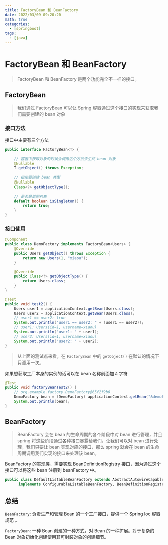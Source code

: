```yaml
---
title: FactoryBean 和 BeanFactory
date: 2022/03/09 09:20:20
math: true
categories:
  - [springboot]
tags:
  - [java]
---
```

# FactoryBean 和 BeanFactory

> FactoryBean 和 BeanFactory 是两个功能完全不一样的接口。

## FactoryBean

> 我们通过 FactoryBean 可以让 Spring 容器通过这个接口的实现来获取我们需要创建的 bean 对象

### 接口方法

接口中主要有三个方法

```java
public interface FactoryBean<T> {
    
    // 容器中获取对象的时候会调用这个方法去生成 bean 对象
    @Nullable
    T getObject() throws Exception;
    
    // 指定要创建 bean 类型
    @Nullable
    Class<?> getObjectType();
    
    // 是否是单例对象
    default boolean isSingleton() {
        return true;
    }
}
```

### 接口使用

```java
@Component
public class DemoFactory implements FactoryBean<Users> {
    @Override
    public Users getObject() throws Exception {
        return new Users(1, "xiaou");
    }

    @Override
    public Class<?> getObjectType() {
        return Users.class;
    }
}
```

```java
@Test
public void test2() {
    Users user1 = applicationContext.getBean(Users.class);
    Users user2 = applicationContext.getBean(Users.class);
    // user1 == user2: true
    System.out.println("user1 == user2: " + (user1 == user2));
    // user1: Users(id=1, username=xiaou)
    System.out.println("user1: " + user1);
    // user2: Users(id=1, username=xiaou)
    System.out.println("user2: " + user2);
}
```

> 从上面的测试点来看，在 `FactoryBean` 中的 `getObject()` 在默认的情况下只调用一次。

如果想获取工厂本身的实例的话可以在 bean 名称前面加 `&` 字符

```java
@Test
public void factoryBeanTest2() {
    // org.example.factory.DemoFactory@65f2f9b0
    DemoFactory bean = (DemoFactory) applicationContext.getBean("&demoFactory");
    System.out.println(bean);
}
```

## BeanFactory

> BeanFactory 会在 bean 的生命周期的各个阶段中对 bean 进行管理，并且 spring 将这些阶段通过各种接口暴露给我们，让我们可以对 bean 进行处理，我们只要让 bean 实现对应的接口，那么 spring 就会在 bean 的生命周期调用我们实现的接口来处理该 bean。

BeanFactory 的实现类，需要实现 BeanDefinitionRegistry 接口，因为通过这个接口可以将这些 bean 注册到 beanFactory 中。

```java
public class DefaultListableBeanFactory extends AbstractAutowireCapableBeanFactory
      implements ConfigurableListableBeanFactory, BeanDefinitionRegistry, Serializable {...}
```

## 总结

`BeanFactory`: 负责生产和管理 Bean 的一个工厂接口，提供一个 Spring Ioc 容器规范 。

`FactoryBean`:  一种 Bean 创建的一种方式，对 Bean 的一种扩展。对于复杂的 Bean 对象初始化创建使用其可封装对象的创建细节。